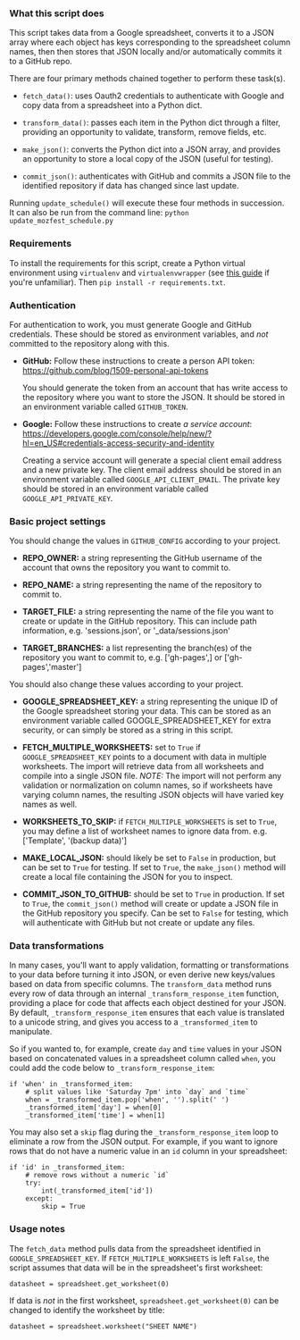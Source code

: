 ### What this script does
This script takes data from a Google spreadsheet, converts it to a JSON array
where each object has keys corresponding to the spreadsheet column names, then
then stores that JSON locally and/or automatically commits it to a GitHub repo.

There are four primary methods chained together to perform these task(s).

* `fetch_data()`: uses Oauth2 credentials to authenticate with Google
    and copy data from a spreadsheet into a Python dict.
  
* `transform_data()`: passes each item in the Python dict through a filter,
    providing an opportunity to validate, transform, remove fields, etc.
  
* `make_json()`: converts the Python dict into a JSON array, and provides
    an opportunity to store a local copy of the JSON (useful for testing).
  
* `commit_json()`: authenticates with GitHub and commits a JSON file
    to the identified repository if data has changed since last update.

Running `update_schedule()` will execute these four methods in succession.
It can also be run from the command line: `python update_mozfest_schedule.py`

### Requirements
To install the requirements for this script, create a Python virtual
environment using `virtualenv` and `virtualenvwrapper` (see [this guide](http://www.silverwareconsulting.com/index.cfm/2012/7/24/Getting-Started-with-virtualenv-and-virtualenvwrapper-in-Python)
if you're unfamiliar). Then `pip install -r requirements.txt`.

### Authentication
For authentication to work, you must generate Google and GitHub credentials.
These should be stored as environment variables, and *not* committed to the
repository along with this.

* **GitHub:** Follow these instructions to create a person API token:
    https://github.com/blog/1509-personal-api-tokens
    
    You should generate the token from an account that has write access
    to the repository where you want to store the JSON. It should be stored
    in an environment variable called `GITHUB_TOKEN`.
    
* **Google:** Follow these instructions to create *a service account*:
    https://developers.google.com/console/help/new/?hl=en_US#credentials-access-security-and-identity
    
    Creating a service account will generate a special client email address
    and a new private key. The client email address should be stored in
    an environment variable called `GOOGLE_API_CLIENT_EMAIL`. The private key
    should be stored in an environment variable called `GOOGLE_API_PRIVATE_KEY`.

### Basic project settings
You should change the values in `GITHUB_CONFIG` according to your project.

* **REPO_OWNER:** a string representing the GitHub username of the account
    that owns the repository you want to commit to.
    
* **REPO_NAME:** a string representing the name of the repository to commit to.

* **TARGET_FILE:** a string representing the name of the file you want to create
     or update in the GitHub repository. This can include path information,
     e.g. 'sessions.json', or '_data/sessions.json'

* **TARGET_BRANCHES:** a list representing the branch(es) of the repository you
    want to commit to, e.g. ['gh-pages',] or ['gh-pages','master']

You should also change these values according to your project.

* **GOOGLE_SPREADSHEET_KEY:** a string representing the unique ID of the Google
    spreadsheet storing your data. This can be stored as an environment
    variable called GOOGLE_SPREADSHEET_KEY for extra security, or can simply
    be stored as a string in this script.

* **FETCH_MULTIPLE_WORKSHEETS:** set to `True` if `GOOGLE_SPREADSHEET_KEY` points
    to a document with data in multiple worksheets. The import will retrieve data
    from all worksheets and compile into a single JSON file. _NOTE:_ The import
    will not perform any validation or normalization on column names, so if
    worksheets have varying column names, the resulting JSON objects will have
    varied key names as well.

* **WORKSHEETS_TO_SKIP:** if `FETCH_MULTIPLE_WORKSHEETS` is set to `True`, you
    may define a list of worksheet names to ignore data from.
    e.g. ['Template', '(backup data)']

* **MAKE_LOCAL_JSON:** should likely be set to `False` in production, but can
    be set to `True` for  testing. If set to `True`, the `make_json()` method
    will create a local file containing the JSON for you to inspect.

* **COMMIT_JSON_TO_GITHUB:** should be set to `True` in production. If set
    to `True`, the `commit_json()` method will create or update a JSON file
    in the GitHub repository you specify. Can be set to `False` for testing,
    which will authenticate with GitHub but not create or update any files.

### Data transformations
In many cases, you'll want to apply validation, formatting or transformations
to your data before turning it into JSON, or even derive new keys/values based
on data from specific columns. The `transform_data` method runs every row
of data through an internal `_transform_response_item` function, providing
a place for code that affects each object destined for your JSON. By default,
`_transform_response_item` ensures that each value is translated to a unicode
string, and gives you access to a `_transformed_item` to manipulate.

So if you wanted to, for example, create `day` and `time` values in your JSON
based on concatenated values in a spreadsheet column called `when`, you could
add the code below to `_transform_response_item`:

```
if 'when' in _transformed_item:
    # split values like 'Saturday 7pm' into `day` and `time`
    when = _transformed_item.pop('when', '').split(' ')
    _transformed_item['day'] = when[0]
    _transformed_item['time'] = when[1]
```

You may also set a `skip` flag during the `_transform_response_item` loop
to eliminate a row from the JSON output. For example, if you want to ignore
rows that do not have a numeric value in an `id` column in your spreadsheet:

```
if 'id' in _transformed_item:
    # remove rows without a numeric `id`
    try:
        int(_transformed_item['id'])
    except:
        skip = True
```

### Usage notes
The `fetch_data` method pulls data from the spreadsheet identified in
`GOOGLE_SPREADSHEET_KEY`. If `FETCH_MULTIPLE_WORKSHEETS` is left `False`,
the script assumes that data will be in the spreadsheet's first worksheet:

    datasheet = spreadsheet.get_worksheet(0)
    
If data is *not* in the first worksheet, `spreadsheet.get_worksheet(0)`
can be changed to identify the worksheet by title:

    datasheet = spreadsheet.worksheet("SHEET NAME")
